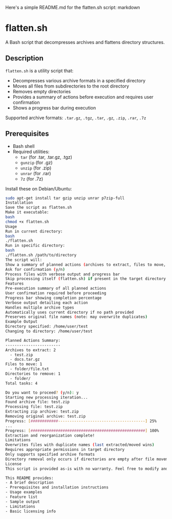 Here's a simple README.md for the flatten.sh script:
markdown
# flatten.sh

A Bash script that decompresses archives and flattens directory structures.

## Description

`flatten.sh` is a utility script that:
- Decompresses various archive formats in a specified directory
- Moves all files from subdirectories to the root directory
- Removes empty directories
- Provides a summary of actions before execution and requires user confirmation
- Shows a progress bar during execution

Supported archive formats: `.tar.gz`, `.tgz`, `.tar`, `.gz`, `.zip`, `.rar`, `.7z`

## Prerequisites

- Bash shell
- Required utilities:
  - `tar` (for .tar, .tar.gz, .tgz)
  - `gunzip` (for .gz)
  - `unzip` (for .zip)
  - `unrar` (for .rar)
  - `7z` (for .7z)

Install these on Debian/Ubuntu:
```bash
sudo apt-get install tar gzip unzip unrar p7zip-full
Installation
Save the script as flatten.sh
Make it executable:
bash
chmod +x flatten.sh
Usage
Run in current directory:
bash
./flatten.sh
Run in specific directory:
bash
./flatten.sh /path/to/directory
The script will:
Show a summary of planned actions (archives to extract, files to move, directories to remove)
Ask for confirmation (y/n)
Process files with verbose output and progress bar
Skip processing itself (flatten.sh) if present in the target directory
Features
Pre-execution summary of all planned actions
User confirmation required before proceeding
Progress bar showing completion percentage
Verbose output detailing each action
Handles multiple archive types
Automatically uses current directory if no path provided
Preserves original file names (note: may overwrite duplicates)
Example Output
Directory specified: /home/user/test
Changing to directory: /home/user/test

Planned Actions Summary:
------------------------
Archives to extract: 2
  - test.zip
  - docs.tar.gz
Files to move: 1
  - folder/file.txt
Directories to remove: 1
  - folder/
Total tasks: 4

Do you want to proceed? (y/n): y
Starting new processing iteration...
Found archive file: test.zip
Processing file: test.zip
Extracting zip archive: test.zip
Removing original archive: test.zip
Progress: [############--------------------------------------] 25%
...
Progress: [##################################################] 100%
Extraction and reorganization complete!
Limitations
Overwrites files with duplicate names (last extracted/moved wins)
Requires appropriate permissions in target directory
Only supports specified archive formats
Directory removal only occurs if directories are empty after file movement
License
This script is provided as-is with no warranty. Feel free to modify and distribute as needed.

This README provides:
- A brief description
- Prerequisites and installation instructions
- Usage examples
- Feature list
- Sample output
- Limitations
- Basic licensing info
